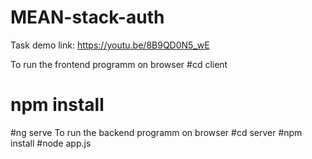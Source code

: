 # MEAN-stack-auth

Task demo link:
https://youtu.be/8B9QD0N5_wE

To run the frontend programm on browser
#cd client
# npm install
#ng serve
To run the backend programm on browser
#cd server
#npm install
#node app.js


